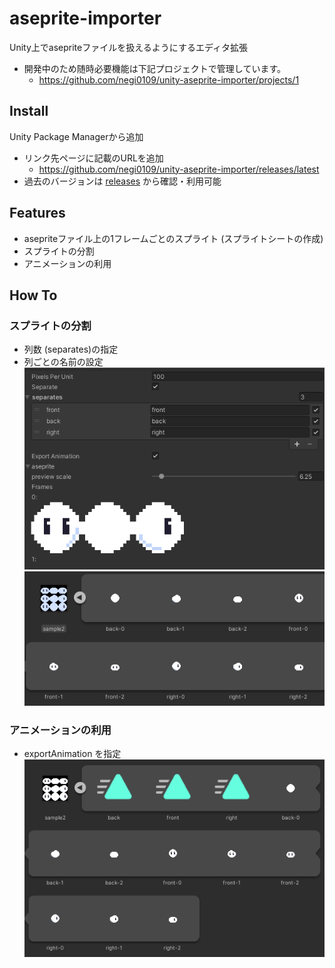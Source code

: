 # aseprite-importer
Unity上でasepriteファイルを扱えるようにするエディタ拡張

- 開発中のため随時必要機能は下記プロジェクトで管理しています。
  - https://github.com/negi0109/unity-aseprite-importer/projects/1


## Install
Unity Package Managerから追加
- リンク先ページに記載のURLを追加
    - https://github.com/negi0109/unity-aseprite-importer/releases/latest
- 過去のバージョンは [releases](https://github.com/negi0109/unity-aseprite-importer/releases) から確認・利用可能

## Features
- asepriteファイル上の1フレームごとのスプライト (スプライトシートの作成)
- スプライトの分割
- アニメーションの利用

## How To
### スプライトの分割
- 列数 (separates)の指定
- 列ごとの名前の設定
![screenshot1](README_Assets/screenshot1.png)
![screenshot2](README_Assets/screenshot2.png)

### アニメーションの利用
- exportAnimation を指定
![screenshot3](README_Assets/screenshot3.png)
